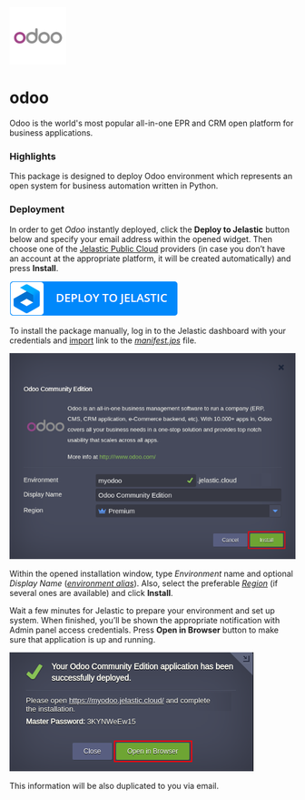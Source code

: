 <p align="left"> 
<img src="./images/odoo-logo.png" width="100">
</p>

# odoo
Odoo is the world's most popular all-in-one EPR and CRM open platform for business applications.

### Highlights
This package is designed to deploy Odoo environment which represents an open system for business automation written in Python.<br/>




### Deployment

In order to get *Odoo* instantly deployed, click the **Deploy to Jelastic** button below and specify your email address within the opened widget. Then choose one of the [Jelastic Public Cloud](https://jelastic.cloud) providers (in case you don’t have an account at the appropriate platform, it will be created automatically) and press **Install**.

[![Deploy](https://github.com/jelastic-jps/git-push-deploy/raw/master/images/deploy-to-jelastic.png)](https://jelastic.com/install-application/?manifest=https://raw.githubusercontent.com/jelastic-jps/odoo/master/manifest.jps)

To install the package manually, log in to the Jelastic dashboard with your credentials and [import](https://docs.jelastic.com/environment-import) link to the [*_manifest.jps_*](https://raw.githubusercontent.com/jelastic-jps/odoo/master/manifest.jps) file.

![odoo-installation](images/install.png)

Within the opened installation window, type *Environment* name and optional *Display Name* ([*environment alias*](https://docs.jelastic.com/environment-aliases)). Also, select the preferable [*Region*](https://docs.jelastic.com/environment-regions) (if several ones are available) and click **Install**.

Wait a few minutes for Jelastic to prepare your environment and set up system. When finished, you’ll be shown the appropriate notification with Admin panel access credentials. Press **Open in Browser** button to make sure that application is up and running. 

![odoo-success](images/success.png)

This information will be also duplicated to you via email.
